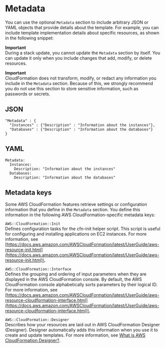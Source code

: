 # Metadata<a name="metadata-section-structure"></a>

You can use the optional `Metadata` section to include arbitrary JSON or YAML objects that provide details about the template\. For example, you can include template implementation details about specific resources, as shown in the following snippet:

**Important**  
During a stack update, you cannot update the `Metadata` section by itself\. You can update it only when you include changes that add, modify, or delete resources\.

**Important**  
CloudFormation does not transform, modify, or redact any information you include in the `Metadata` section\. Because of this, we strongly recommend you do not use this section to store sensitive information, such as passwords or secrets\.

## JSON<a name="metadata-section-structure-example.json"></a>

```
"Metadata" : {
  "Instances" : {"Description" : "Information about the instances"},
  "Databases" : {"Description" : "Information about the databases"}
}
```

## YAML<a name="metadata-section-structure-example.yaml"></a>

```
Metadata:
  Instances:
    Description: "Information about the instances"
  Databases:
    Description: "Information about the databases"
```

## Metadata keys<a name="metadata-section-structure-keys"></a>

Some AWS CloudFormation features retrieve settings or configuration information that you define in the `Metadata` section\. You define this information in the following AWS CloudFormation\-specific metadata keys:

`AWS::CloudFormation::Init`  
Defines configuration tasks for the cfn\-init helper script\. This script is useful for configuring and installing applications on EC2 instances\. For more information, see [https://docs.aws.amazon.com/AWSCloudFormation/latest/UserGuide/aws-resource-init.html](https://docs.aws.amazon.com/AWSCloudFormation/latest/UserGuide/aws-resource-init.html)\.

`AWS::CloudFormation::Interface`  
Defines the grouping and ordering of input parameters when they are displayed in the AWS CloudFormation console\. By default, the AWS CloudFormation console alphabetically sorts parameters by their logical ID\. For more information, see [https://docs.aws.amazon.com/AWSCloudFormation/latest/UserGuide/aws-resource-cloudformation-interface.html](https://docs.aws.amazon.com/AWSCloudFormation/latest/UserGuide/aws-resource-cloudformation-interface.html)\.

`AWS::CloudFormation::Designer`  
Describes how your resources are laid out in AWS CloudFormation Designer \(Designer\)\. Designer automatically adds this information when you use it to create and update templates\. For more information, see [What is AWS CloudFormation Designer?](working-with-templates-cfn-designer.md)\.
